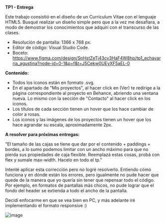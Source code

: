 <b>TP1 - Entrega</b>

  Este trabajo consistió en el diseño de un Currículum Vitae con el lenguaje HTML5. Busqué realizar un diseño simple pero que a la vez me desafiara, a modo de demostrar los conocimientos que adquirí con el transcurso de las clases.

  - Resolución de pantalla: 1366 x 768 px.
  - Editor de código:  Visual Studio Code.
  - Boceto: https://www.figma.com/design/SnHstZeTj43cv3HaF4W8hp/tp1_echavarria_agustina?node-id=0-1&p=f&t=J5Cekw0UEyXF5aEL-0


<b>Contenido:</b>
- Todos los iconos están en formato .svg.
- En el apartado de "Mis proyectos", al hacer click en (Ver) te redirige a la página correspondiente al proyecto en Behance, abriendo una ventana nueva. Lo mismo con la sección de "Contacto" al hacer click en los iconos. 
- Los títulos de cada sección tienen un hover que los hace cambiar de color a rosas.
- Los iconos y las imágenes de los proyectos tienen un hover que los hace agrandar su escala, aproximadamente 2px.



<b>A resolver para próximas entregas:</b>

"El tamaño de las cajas se tiene que dar por el contenido + paddings + bordes, a lo sumo podemos limitar con un ancho máximo para que no pierda sus propiedades de caja flexible. Reemplazá estas cosas, probá con flex y sumale max-width. Hacelo en todo el tp."

Intenté aplicar esta corrección pero no logré resolverlo. Entiendo cómo funciona y en dónde están los errores, pero igualmente no pude hacer que quede de la manera que yo quería sin tener que repensar todo el código. Por ejemplo, en formatos de pantallas más chicos, no pude lograr que el fondo del header se extienda a todo el ancho de la pantalla. 

Decidí enfocarme en que se vea bien en PC, y más adelante iré implementando el formato responsive :)

![image](https://github.com/user-attachments/assets/84162bb5-8b46-420e-89e6-df39fa8030ed)
